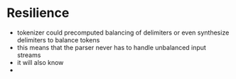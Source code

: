 # Resilience
* tokenizer could precomputed balancing of delimiters or even synthesize 
  delimiters to balance tokens
* this means that the parser never has to handle unbalanced input streams
* it will also know 
* 